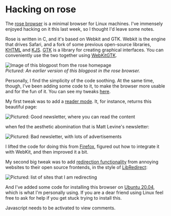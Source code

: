 Hacking on rose
===============

The [rose browser](https://github.com/mini-rose/rose) is a minimal browser for Linux machines. I've immensely enjoyed hacking on it this last week, so I thought I'd leave some notes.

Rose is written in C, and it's based on Webkit and GTK. Webkit is the engine that drives Safari, and a fork of some previous open-source libraries, [KHTML](https://en.wikipedia.org/wiki/KHTML) and [KJS](https://en.wikipedia.org/wiki/KJS_%28software%29). [GTK](https://en.wikipedia.org/wiki/GTK) is a library for creating graphical interfaces. You can conveniently use the two together using [WebKitGTK](https://webkitgtk.org/).

![Image of this blogpost from the rose homepage](https://i.imgur.com/0sVCaN7.png)
*<br>Pictured: An earlier version of this blogpost in the rose browser.*

Personally, I find the simplicity of the code soothing. At the same time, though, I've been adding some code to it, to make the browser more usable and for the fun of it. You can see my tweaks [here](https://github.com/NunoSempere/rose-browser).

My first tweak was to add a [reader mode](https://github.com/NunoSempere/rose-browser/tree/personal/plugins/readability). It, for instance, returns this beautiful page:

![Pictured: Good newsletter, where you can read the content](https://i.imgur.com/ExEoWqq.png)

when fed the aesthetic abomination that is Matt Levine's newsletter:

![Pictured: Bad newsletter, with lots of advertisements](https://i.imgur.com/uRDsnXB.png)

I lifted the code for doing this from [Firefox](https://github.com/mozilla/readability), figured out how to integrate it with WebKit, and then improved it a bit.

My second big tweak was to add [redirection functionality](https://github.com/NunoSempere/rose-browser/tree/personal/plugins/libre_redirect) from annoying websites to their open source frontends, in the style of [LibRedirect](https://libredirect.codeberg.page/):

![Pictured: list of sites that I am redirecting](https://i.imgur.com/NRo9wrF.png)

And I've added some code for installing this browser on [Ubuntu 20.04](https://github.com/NunoSempere/rose-browser/raw/personal/rose), which is what I'm personally using. If you are a dear friend using Linux feel free to ask for help if you get stuck trying to install this.

<p><section id="isso-thread">
  <noscript>Javascript needs to be activated to view comments.</noscript>
</section></p>

